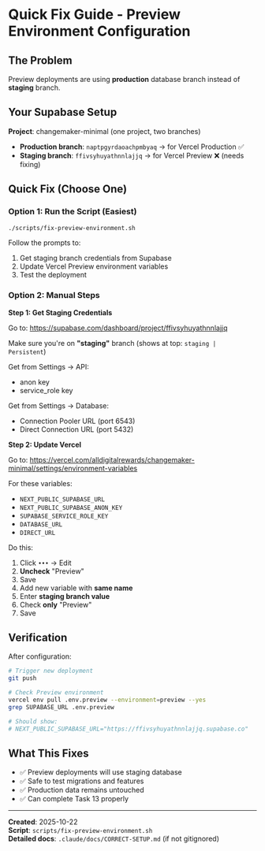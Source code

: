 # Quick Fix Guide - Preview Environment Configuration

## The Problem
Preview deployments are using **production** database branch instead of **staging** branch.

## Your Supabase Setup
**Project**: changemaker-minimal (one project, two branches)
- **Production branch**: `naptpgyrdaoachpmbyaq` → for Vercel Production ✅
- **Staging branch**: `ffivsyhuyathnnlajjq` → for Vercel Preview ❌ (needs fixing)

## Quick Fix (Choose One)

### Option 1: Run the Script (Easiest)
```bash
./scripts/fix-preview-environment.sh
```
Follow the prompts to:
1. Get staging branch credentials from Supabase
2. Update Vercel Preview environment variables
3. Test the deployment

### Option 2: Manual Steps

**Step 1: Get Staging Credentials**

Go to: https://supabase.com/dashboard/project/ffivsyhuyathnnlajjq

Make sure you're on **"staging"** branch (shows at top: `staging | Persistent`)

Get from Settings → API:
- anon key
- service_role key

Get from Settings → Database:
- Connection Pooler URL (port 6543)
- Direct Connection URL (port 5432)

**Step 2: Update Vercel**

Go to: https://vercel.com/alldigitalrewards/changemaker-minimal/settings/environment-variables

For these variables:
- `NEXT_PUBLIC_SUPABASE_URL`
- `NEXT_PUBLIC_SUPABASE_ANON_KEY`
- `SUPABASE_SERVICE_ROLE_KEY`
- `DATABASE_URL`
- `DIRECT_URL`

Do this:
1. Click `•••` → Edit
2. **Uncheck** "Preview"
3. Save
4. Add new variable with **same name**
5. Enter **staging branch value**
6. Check **only** "Preview"
7. Save

## Verification

After configuration:
```bash
# Trigger new deployment
git push

# Check Preview environment
vercel env pull .env.preview --environment=preview --yes
grep SUPABASE_URL .env.preview

# Should show:
# NEXT_PUBLIC_SUPABASE_URL="https://ffivsyhuyathnnlajjq.supabase.co"
```

## What This Fixes
- ✅ Preview deployments will use staging database
- ✅ Safe to test migrations and features
- ✅ Production data remains untouched
- ✅ Can complete Task 13 properly

---
**Created**: 2025-10-22  
**Script**: `scripts/fix-preview-environment.sh`  
**Detailed docs**: `.claude/docs/CORRECT-SETUP.md` (if not gitignored)
